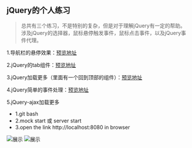 ## jQuery的个人练习
>总共有三个练习，不是特别的复杂，但是对于理解jQuery有一定的帮助。
涉及jQuery的选择器，鼠标悬停触发事件，鼠标点击事件，以及jQuery事件代理。

1.导航栏的悬停效果：[预览地址](https://linpengistheone.github.io/jQuery-practice/%E5%9F%BA%E4%BA%8EjQuery%E7%9A%84%E5%AF%BC%E8%88%AA%E6%A0%8F%E9%A2%84%E8%A7%88/index.html)

2.jQuery的tab组件：[预览地址](https://linpengistheone.github.io/jQuery-practice/jQuery-tab/index.html)

3.jQuery加载更多（里面有一个回到顶部的组件）：[预览地址](https://linpengistheone.github.io/jQuery-practice/jQuery%E5%8A%A0%E8%BD%BD%E6%9B%B4%E5%A4%9A/index.html)

4.jQuery简单的事件处理：[预览地址](https://linpengistheone.github.io/jQuery-practice/jQuery%E7%AE%80%E5%8D%95%E7%9A%84%E4%BA%8B%E4%BB%B6%E5%A4%84%E7%90%86.html)

5.jQuery-ajax加载更多
- 1.git bash
- 2.mock start 或 server start
- 3.open the link http://localhost:8080 in browser

![展示](http://upload-images.jianshu.io/upload_images/4866329-5a600140a43ac117.png?imageMogr2/auto-orient/strip%7CimageView2/2/w/1240)
![展示](http://upload-images.jianshu.io/upload_images/4866329-fbf07d10d685affe.png?imageMogr2/auto-orient/strip%7CimageView2/2/w/1240)
